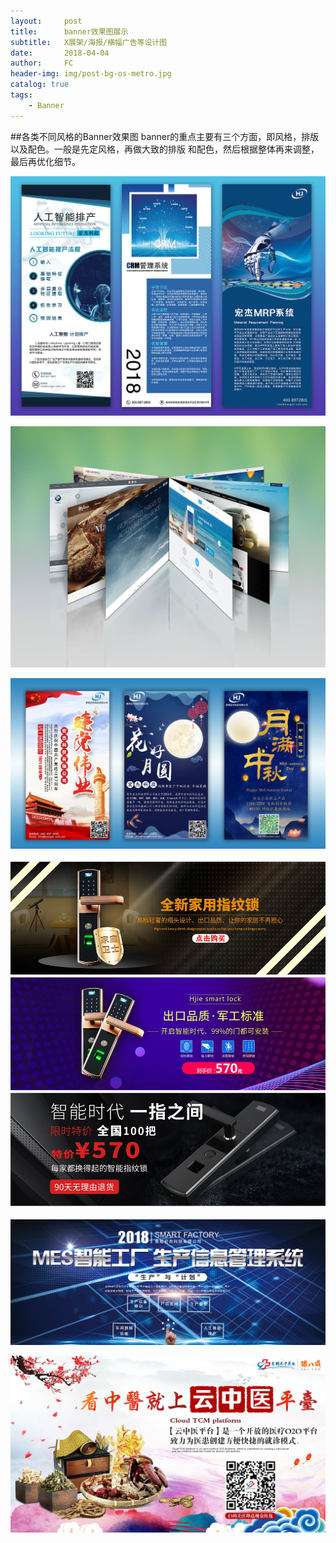 ```yaml
---
layout:     post
title:      banner效果图展示
subtitle:   X展架/海报/横幅广告等设计图
date:       2018-04-04
author:     FC
header-img: img/post-bg-os-metro.jpg
catalog: true
tags:
    - Banner
---
```


##各类不同风格的Banner效果图
banner的重点主要有三个方面，即风格，排版以及配色。一般是先定风格，再做大致的排版 和配色，然后根据整体再来调整，最后再优化细节。
    
![avatar](/img/Roll-up-Banner.jpg)

![avatar](/img/wed-prototype.jpg)

![avatar](/img/holiday-banner.jpg)

![avatar](/img/lock-banner.jpg)

![avatar](/img/MES-banner.jpg)

![avatar](/img/yunzhongyi.jpg)
